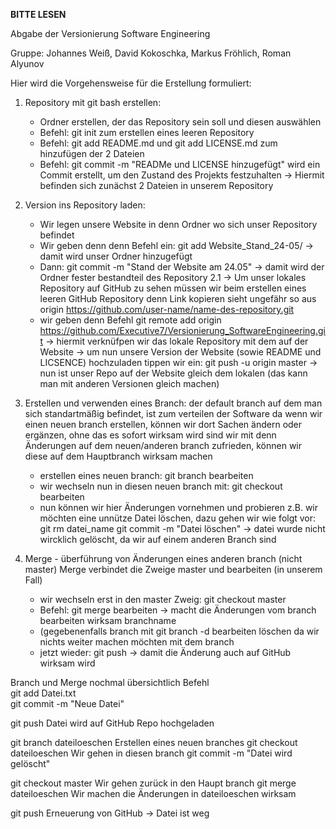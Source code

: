 **BITTE LESEN** 

Abgabe der Versionierung Software Engineering

Gruppe: Johannes Weiß, David Kokoschka, Markus Fröhlich, Roman Alyunov

Hier wird die Vorgehensweise für die Erstellung formuliert:

1. Repository mit git bash erstellen:
	- Ordner erstellen, der das Repository sein soll und diesen auswählen
	- Befehl: git init zum erstellen eines leeren Repository
	- Befehl: git add README.md und git add LICENSE.md zum hinzufügen der 2 Dateien
	- Befehl: git commit -m "READMe und LICENSE hinzugefügt" wird ein Commit erstellt, um den Zustand des Projekts festzuhalten
   -> Hiermit befinden sich zunächst 2 Dateien in unserem Repository

2. Version ins Repository laden:
	- Wir legen unsere Website in denn Ordner wo sich unser Repository befindet
	- Wir geben denn denn Befehl ein: git add Website_Stand_24-05/ -> damit wird unser Ordner hinzugefügt
	- Dann: git commit -m "Stand der Website am 24.05" -> damit wird der Ordner fester bestandteil des Repository
    2.1 -> Um unser lokales Repository auf GitHub zu sehen müssen wir beim erstellen eines leeren GitHub Repository denn Link kopieren
	   sieht ungefähr so aus origin https://github.com/user-name/name-des-repository.git
	- wir geben denn Befehl git remote add origin https://github.com/Executive7/Versionierung_SoftwareEngineering.git -> hiermit 
	  verknüfpen wir das lokale Repository mit dem auf der Website
    -> um nun unsere Version der Website (sowie README und LICSENCE) hochzuladen tippen wir ein:
       git push -u origin master     -> nun ist unser Repo auf der Website gleich dem lokalen
       (das kann man mit anderen Versionen gleich machen)

3. Erstellen und verwenden eines Branch:
	der default branch auf dem man sich standartmäßig befindet, ist zum verteilen der Software da
	wenn wir einen neuen branch erstellen, können wir dort Sachen ändern oder ergänzen, ohne das es sofort wirksam wird
	sind wir mit denn Änderungen auf dem neuen/anderen branch zufrieden, können wir diese auf dem Hauptbranch wirksam machen
	- erstellen eines neuen branch: git branch bearbeiten
	- wir wechseln nun in diesen neuen branch mit: git checkout bearbeiten
	- nun können wir hier Änderungen vornehmen und probieren
	z.B. wir möchten eine unnütze Datei löschen, dazu gehen wir wie folgt vor:
		git rm datei_name
		git commit -m "Datei löschen"	-> datei wurde nicht wircklich gelöscht, da wir auf einem anderen Branch sind

4. Merge - überführung von Änderungen eines anderen branch (nicht master)
	Merge verbindet die Zweige master und bearbeiten (in unserem Fall)
	- wir wechseln erst in den master Zweig: git checkout master
	- Befehl: git merge bearbeiten    -> macht die Änderungen vom branch bearbeiten wirksam
			    branchname
	- (gegebenenfalls branch mit git branch -d bearbeiten löschen da wir nichts weiter machen möchten mit dem branch
	- jetzt wieder: git push -> damit die Änderung auch auf GitHub wirksam wird

Branch und Merge nochmal übersichtlich
Befehl					
git add Datei.txt	
git commit -m "Neue Datei"

git push				Datei wird auf GitHub Repo hochgeladen

git branch dateiloeschen		Erstellen eines neuen branches
git checkout dateiloeschen		Wir gehen in diesen branch
git commit -m "Datei wird gelöscht"	

git checkout master			Wir gehen zurück in den Haupt branch
git merge dateiloeschen			Wir machen die Änderungen in dateiloeschen wirksam

git push				Erneuerung von GitHub -> Datei ist weg
	
